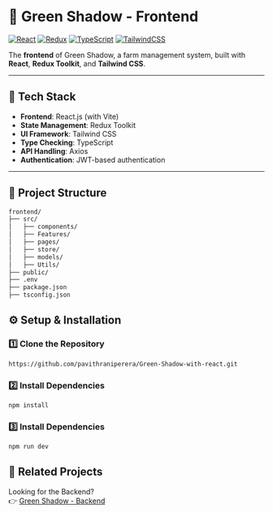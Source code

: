 # 🌿 Green Shadow - Frontend

[![React](https://img.shields.io/badge/React-18.x-blue?style=flat&logo=react)](https://reactjs.org/)
[![Redux](https://img.shields.io/badge/Redux-Toolkit-764ABC?style=flat&logo=redux)](https://redux.js.org/)
[![TypeScript](https://img.shields.io/badge/TypeScript-5.x-blue?style=flat&logo=typescript)](https://www.typescriptlang.org/)
[![TailwindCSS](https://img.shields.io/badge/TailwindCSS-3.x-38B2AC?style=flat&logo=tailwind-css)](https://tailwindcss.com/)

The **frontend** of Green Shadow, a farm management system, built with **React**, **Redux Toolkit**, and **Tailwind CSS**.

---

## 🚀 Tech Stack
- **Frontend**: React.js (with Vite)
- **State Management**: Redux Toolkit
- **UI Framework**: Tailwind CSS
- **Type Checking**: TypeScript
- **API Handling**: Axios
- **Authentication**: JWT-based authentication

---

## 📂 Project Structure
```sh
frontend/
├── src/
│   ├── components/
│   ├── Features/
│   ├── pages/
│   ├── store/
│   ├── models/
│   ├── Utils/
├── public/
├── .env
├── package.json
├── tsconfig.json
```
## ⚙️ Setup & Installation
### 1️⃣ Clone the Repository
```sh
https://github.com/pavithraniperera/Green-Shadow-with-react.git
```
### 2️⃣ Install Dependencies
```sh
npm install
```

### 3️⃣ Install Dependencies
```sh
npm run dev
```

## 🔗 Related Projects
Looking for the Backend?  
👉 [Green Shadow - Backend](https://github.com/pavithraniperera/Green-shadow-backend-node)


